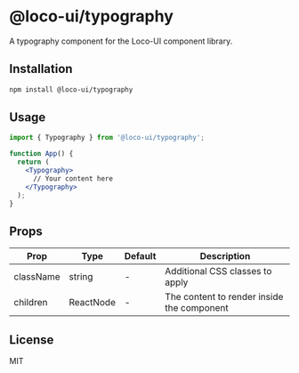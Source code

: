 # @loco-ui/typography

A typography component for the Loco-UI component library.

## Installation

```bash
npm install @loco-ui/typography
```

## Usage

```jsx
import { Typography } from '@loco-ui/typography';

function App() {
  return (
    <Typography>
      // Your content here
    </Typography>
  );
}
```

## Props

| Prop | Type | Default | Description |
|------|------|---------|-------------|
| className | string | - | Additional CSS classes to apply |
| children | ReactNode | - | The content to render inside the component |

## License

MIT
